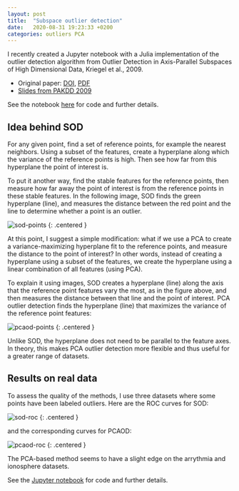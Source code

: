 ```yaml
---
layout: post
title:  "Subspace outlier detection"
date:   2020-08-31 19:23:33 +0200
categories: outliers PCA
---
```

I recently created a Jupyter notebook with a Julia implementation of the outlier detection algorithm from Outlier Detection in Axis-Parallel Subspaces of High Dimensional Data, Kriegel et al., 2009.

* Original paper: [DOI](https://doi.org/10.1007/978-3-642-01307-2_86), [PDF](http://www.dbs.informatik.uni-muenchen.de/~zimek/publications/PAKDD2009/pakdd09-SOD.pdf)
* [Slides from PAKDD 2009](https://imada.sdu.dk/~zimek/publications/PAKDD2009/SOD-slides.pdf)

See the notebook [here](https://nbviewer.jupyter.org/github/sharash/subspace-outlier-detection/blob/master/Subspace%20outlier%20detection.ipynb) for code and further details.

## Idea behind SOD
For any given point, find a set of reference points, for example the nearest neighbors. Using a subset of the features, create a hyperplane along which the variance of the reference points is high. Then see how far from this hyperplane the point of interest is.

To put it another way, find the stable features for the reference points, then measure how far away the point of interest is from the reference points in these stable features. In the following image, SOD finds the green hyperplane (line), and measures the distance between the red point and the line to determine whether a point is an outlier.

![sod-points](/images/sod/sod-points.png)
{: .centered }

At this point, I suggest a simple modification: what if we use a PCA to create a variance-maximizing hyperplane fit to the reference points, and measure the distance to the point of interest? In other words, instead of creating a hyperplane using a subset of the features, we create the hyperplane using a linear combination of all features (using PCA).

To explain it using images, SOD creates a hyperplane (line) along the axis that the reference point features vary the most, as in the figure above, and then measures the distance between that line and the point of interest. PCA outlier detection finds the hyperplane (line) that maximizes the variance of the reference point features:

![pcaod-points](/images/sod/pcaod-points.png)
{: .centered }

Unlike SOD, the hyperplane does not need to be parallel to the feature axes. In theory, this makes PCA outlier detection more flexible and thus useful for a greater range of datasets.

## Results on real data
To assess the quality of the methods, I use three datasets where some points have been labeled outliers. Here are the ROC curves for SOD:

![sod-roc](/images/sod/sod-roc.png)
{: .centered }

and the corresponding curves for PCAOD:

![pcaod-roc](/images/sod/pcaod-roc.png)
{: .centered }

The PCA-based method seems to have a slight edge on the arrythmia and ionosphere datasets.

See the [Jupyter notebook](https://nbviewer.jupyter.org/github/sharash/subspace-outlier-detection/blob/master/Subspace%20outlier%20detection.ipynb) for code and further details.
